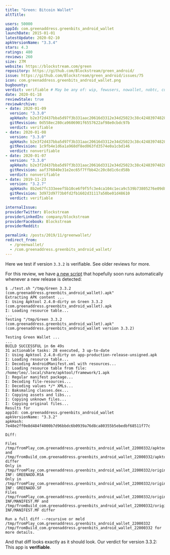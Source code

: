 ```yaml
---
title: "Green: Bitcoin Wallet"
altTitle: 

users: 50000
appId: com.greenaddress.greenbits_android_wallet
launchDate: 2015-01-01
latestUpdate: 2020-02-10
apkVersionName: "3.3.4"
stars: 4.3
ratings: 480
reviews: 260
size: 27M
website: https://blockstream.com/green
repository: https://github.com/Blockstream/green_android/
issue: https://github.com/Blockstream/green_android/issues/75
icon: com.greenaddress.greenbits_android_wallet.png
bugbounty: 
verdict: verifiable # May be any of: wip, fewusers, nowallet, nobtc, custodial, nosource, nonverifiable, verifiable, bounty
date: 2020-01-18
reviewStale: true
reviewArchive:
- date: 2020-01-09
  version: "3.3.0"
  apkHash: b2e3f2d437bba5d97f3b331aac20616d3312e34d25023c38c42483974828cdec
  gitRevision: 0d558ec280ca9606901f6557622af98e0cbdc97b
  verdict: verifiable
- date: 2020-01-08
  version: "3.3.0"
  apkHash: b2e3f2d437bba5d97f3b331aac20616d3312e34d25023c38c42483974828cdec
  gitRevision: 1c9fb4e1d6a1a968df8ed063fd3574e0a1cbd146
  verdict: nonverifiable
- date: 2020-01-07
  version: "3.3.0"
  apkHash: b2e3f2d437bba5d97f3b331aac20616d3312e34d25023c38c42483974828cdec
  gitRevision: aaf376040e31e2ec65f7ffbb42c20c8d1c6cd58b
  verdict: nonverifiable
- date: 2019-11-23
  version: "3.2.7"
  apkHash: 8b2e67fc333eeef5b10ce6f9f5fc3e4ca104c1eca9c539b73805276e09d838db
  gitRevision: 3d972d9773b0fd2fb1602d31117a50be01d48610
  verdict: verifiable

internalIssue: 
providerTwitter: Blockstream
providerLinkedIn: company/blockstream
providerFacebook: Blockstream
providerReddit: 

permalink: /posts/2019/11/greenwallet/
redirect_from:
  - /greenwallet/
  - /com.greenaddress.greenbits_android_wallet/
---
```



Here we test if version `3.3.2` is verifiable. See older reviews for more.

For this review, we have
[a new script](https://gitlab.com/walletscrutiny/walletScrutinyCom/blob/master/test.sh)
that hopefully soon runs automatically
whenever a new release is detected:

```
$ ./test.sh "/tmp/Green 3.3.2 (com.greenaddress.greenbits_android_wallet).apk"
Extracting APK content ...
I: Using Apktool 2.4.0-dirty on Green 3.3.2 (com.greenaddress.greenbits_android_wallet).apk
I: Loading resource table...
...
Testing "/tmp/Green 3.3.2 (com.greenaddress.greenbits_android_wallet).apk" (com.greenaddress.greenbits_android_wallet version 3.3.2)

Testing Green Wallet ...
...
BUILD SUCCESSFUL in 6m 49s
31 actionable tasks: 28 executed, 3 up-to-date
I: Using Apktool 2.4.0-dirty on app-production-release-unsigned.apk
I: Loading resource table...
I: Decoding AndroidManifest.xml with resources...
I: Loading resource table from file: /home/leo/.local/share/apktool/framework/1.apk
I: Regular manifest package...
I: Decoding file-resources...
I: Decoding values */* XMLs...
I: Baksmaling classes.dex...
I: Copying assets and libs...
I: Copying unknown files...
I: Copying original files...
Results for
appId: com.greenaddress.greenbits_android_wallet
apkVersionName: "3.3.2"
apkHash: 7e48e2ff0e8d484f4000b7d96bbdc6b0939a76d8ca80355b5ebedbf68511f77c

Diff:

Files /tmp/fromPlay_com.greenaddress.greenbits_android_wallet_22000332/apktool.yml and /tmp/fromBuild_com.greenaddress.greenbits_android_wallet_22000332/apktool.yml differ
Only in /tmp/fromPlay_com.greenaddress.greenbits_android_wallet_22000332/original/META-INF: GREENADD.RSA
Only in /tmp/fromPlay_com.greenaddress.greenbits_android_wallet_22000332/original/META-INF: GREENADD.SF
Files /tmp/fromPlay_com.greenaddress.greenbits_android_wallet_22000332/original/META-INF/MANIFEST.MF and /tmp/fromBuild_com.greenaddress.greenbits_android_wallet_22000332/original/META-INF/MANIFEST.MF differ

Run a full diff --recursive or meld /tmp/fromPlay_com.greenaddress.greenbits_android_wallet_22000332 /tmp/fromBuild_com.greenaddress.greenbits_android_wallet_22000332 for more details.
```

And that diff looks exactly as it should look. Our verdict for version 3.3.2:
This app is **verifiable**.